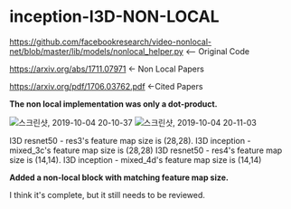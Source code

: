# inception-I3D-NON-LOCAL

https://github.com/facebookresearch/video-nonlocal-net/blob/master/lib/models/nonlocal_helper.py <-- Original Code

https://arxiv.org/abs/1711.07971 <- Non Local Papers

https://arxiv.org/pdf/1706.03762.pdf <-Cited Papers

**The non local implementation was only a dot-product.**

![스크린샷, 2019-10-04 20-10-37](https://user-images.githubusercontent.com/33244972/66203450-5a645400-e6e3-11e9-92f5-a9fe439a18fb.png)
![스크린샷, 2019-10-04 20-11-03](https://user-images.githubusercontent.com/33244972/66203446-5801fa00-e6e3-11e9-8766-91c76140bf2f.png)

I3D resnet50 - res3's feature map size is (28,28). I3D inception - mixed_3c's feature map size is (28,28)
I3D resnet50 - res4's feature map size is (14,14). I3D inception - mixed_4d's feature map size is (14,14)

**Added a non-local block with matching feature map size.**

I think it's complete, but it still needs to be reviewed.

